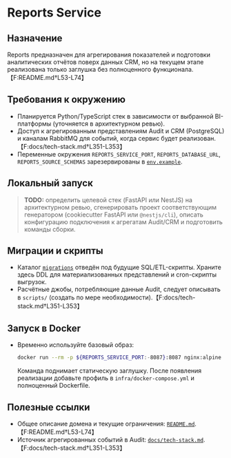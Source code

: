 # Reports Service

## Назначение
Reports предназначен для агрегирования показателей и подготовки аналитических отчётов поверх данных CRM, но на текущем этапе реализована только заглушка без полноценного функционала.【F:README.md†L53-L74】

## Требования к окружению
- Планируется Python/TypeScript стек в зависимости от выбранной BI-платформы (уточняется в архитектурном ревью).
- Доступ к агрегированным представлениям Audit и CRM (PostgreSQL) и каналам RabbitMQ для событий, когда сервис будет реализован.【F:docs/tech-stack.md†L351-L353】
- Переменные окружения `REPORTS_SERVICE_PORT`, `REPORTS_DATABASE_URL`, `REPORTS_SOURCE_SCHEMAS` зарезервированы в [`env.example`](../../env.example).

## Локальный запуск
> **TODO:** определить целевой стек (FastAPI или NestJS) на архитектурном ревью, сгенерировать проект соответствующим генератором (cookiecutter FastAPI или `@nestjs/cli`), описать конфигурацию подключения к агрегатам Audit/CRM и подготовить команды сборки.

## Миграции и скрипты
- Каталог [`migrations`](migrations/) отведён под будущие SQL/ETL-скрипты. Храните здесь DDL для материализованных представлений и cron-скрипты выгрузок.
- Расчётные джобы, потребляющие данные Audit, следует описывать в `scripts/` (создать по мере необходимости).【F:docs/tech-stack.md†L351-L353】

## Запуск в Docker
- Временно используйте базовый образ:
  ```bash
  docker run --rm -p ${REPORTS_SERVICE_PORT:-8087}:8087 nginx:alpine
  ```
  Команда поднимает статическую заглушку. После появления реализации добавьте профиль в `infra/docker-compose.yml` и полноценный Dockerfile.

## Полезные ссылки
- Общее описание домена и текущие ограничения: [`README.md`](../../README.md#4-ответственность-сервисов).【F:README.md†L53-L74】
- Источник агрегированных событий в Audit: [`docs/tech-stack.md`](../../docs/tech-stack.md#audit).【F:docs/tech-stack.md†L351-L353】
